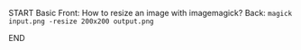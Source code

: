 START
Basic
Front: How to resize an image with imagemagick?
Back: 
`magick input.png -resize 200x200 output.png`
<!--ID: 1745238713562-->
END
